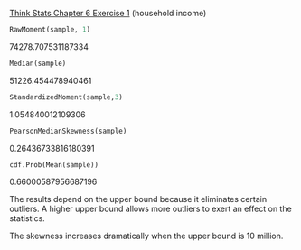 [Think Stats Chapter 6 Exercise 1](http://greenteapress.com/thinkstats2/html/thinkstats2007.html#toc60) (household income)

>> 
```Python
RawMoment(sample, 1)
```
74278.707531187334
```Python
Median(sample)
```
51226.454478940461
```Python
StandardizedMoment(sample,3)
```
1.054840012109306
```Python
PearsonMedianSkewness(sample)
```
0.26436733816180391
```Python
cdf.Prob(Mean(sample))
```
0.66000587956687196

The results depend on the upper bound because it eliminates certain outliers. A higher upper bound allows more outliers to exert an effect on the statistics.

The skewness increases dramatically when the upper bound is 10 million.
